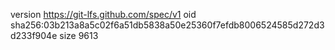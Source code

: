 version https://git-lfs.github.com/spec/v1
oid sha256:03b213a8a5c02f6a51db5838a50e25360f7efdb8006524585d272d3d233f904e
size 9613
